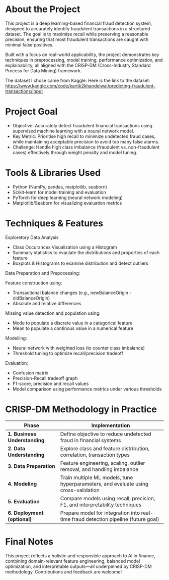 # About the Project

This project is a deep learning-based financial fraud detection system, designed to accurately identify fraudulent transactions in a structured dataset. The goal is to maximise recall while preserving a reasonable precision, ensuring that most fraudulent transactions are caught with minimal false positives.

Built with a focus on real-world applicability, the project demonstrates key techniques in preprocessing, model training, performance optimization, and explainability, all aligned with the CRISP-DM (Cross-Industry Standard Process for Data Mining) framework.

The dataset I chose came from Kaggle. Here is the link to the dataset: https://www.kaggle.com/code/kartik2khandelwal/predicting-fraudulent-transactions/input

# Project Goal

- Objective: Accurately detect fraudulent financial transactions using supervised machine learning with a neural network model.
- Key Metric: Prioritise high recall to minimize undetected fraud cases, while maintaining acceptable precision to avoid too many false alarms.
- Challenge: Handle high class imbalance (fraudulent vs. non-fraudulent cases) effectively through weight penalty and model tuning.

# Tools & Libraries Used

- Python (NumPy, pandas, matplotlib, seaborn)
- Scikit-learn for model training and evaluation
- PyTorch for deep learning (neural network modeling)
- Matplotlib/Seaborn for visualizing evaluation metrics

# Techniques & Features

Exploretory Data Analysis

- Class Occurances Visualization using a Histogram 
- Summary statistics to evaulate the distributions and proporties of each feature
- Boxplots & Histograms to examine distribution and detect outliers

Data Preparation and Prepocessing:

Feature construction using:
- Transactional balance changes (e.g., newBalanceOrigin - oldBalanceOrigin)
- Absolute and relative differences

Missing value detection and population using:
- Mode to populate a discrete value in a categorical feature
- Mean to populate a continous value in a numerical feature

Modelling:

- Neural network with weighted loss (to counter class imbalance)
- Threshold tuning to optimize recall/precision tradeoff

Evaluation: 

- Confusion matrix
- Precision-Recall tradeoff graph
- F1-score, precision and recall values
- Model comparison using performance metrics under various thresholds

# CRISP-DM Methodology in Practice

| Phase                         | Implementation                                                                      |
| ----------------------------- | ----------------------------------------------------------------------------------- |
| **1. Business Understanding** | Define objective to reduce undetected fraud in financial systems                    |
| **2. Data Understanding**     | Explore class and feature distribution, correlation, transaction types              |
| **3. Data Preparation**       | Feature engineering, scaling, outlier removal, and handling imbalance               |
| **4. Modeling**               | Train multiple ML models, tune hyperparameters, and evaluate using cross-validation |
| **5. Evaluation**             | Compare models using recall, precision, F1, and interpretability techniques         |
| **6. Deployment (optional)**  | Prepare model for integration into real-time fraud detection pipeline (future goal) |

# Final Notes

This project reflects a holistic and responsible approach to AI in finance, combining domain-relevant feature engineering, balanced model optimization, and interpretable outputs—all underpinned by CRISP-DM methodology. Contributions and feedback are welcome!
